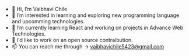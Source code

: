 - 👋 Hi, I’m Vaibhavi Chile
- 👀 I’m interested in learning and exploring new programming language and upcomming technologies.
- 🌱 I’m currently learning React and working on projects in Advance Web Technologies.
- 🤩 I'd like to work on an open source contraibution.
- 📫 You can reach me through -> vaibhavichile5423@gmail.com

